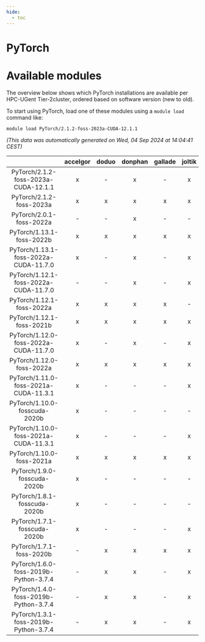 ```yaml
---
hide:
  - toc
---
```


PyTorch
=======

# Available modules


The overview below shows which PyTorch installations are available per HPC-UGent Tier-2cluster, ordered based on software version (new to old).

To start using PyTorch, load one of these modules using a `module load` command like:

```shell
module load PyTorch/2.1.2-foss-2023a-CUDA-12.1.1
```

*(This data was automatically generated on Wed, 04 Sep 2024 at 14:04:41 CEST)*  

| |accelgor|doduo|donphan|gallade|joltik|shinx|skitty|
| :---: | :---: | :---: | :---: | :---: | :---: | :---: | :---: |
|PyTorch/2.1.2-foss-2023a-CUDA-12.1.1|x|-|x|-|x|-|-|
|PyTorch/2.1.2-foss-2023a|x|x|x|x|x|x|x|
|PyTorch/2.0.1-foss-2022a|-|-|x|-|-|-|-|
|PyTorch/1.13.1-foss-2022b|x|x|x|x|x|-|x|
|PyTorch/1.13.1-foss-2022a-CUDA-11.7.0|x|-|x|-|x|-|-|
|PyTorch/1.12.1-foss-2022a-CUDA-11.7.0|-|-|x|-|x|-|-|
|PyTorch/1.12.1-foss-2022a|x|x|x|x|-|-|x|
|PyTorch/1.12.1-foss-2021b|x|x|x|x|x|-|x|
|PyTorch/1.12.0-foss-2022a-CUDA-11.7.0|x|-|x|-|x|-|-|
|PyTorch/1.12.0-foss-2022a|x|x|x|x|x|x|x|
|PyTorch/1.11.0-foss-2021a-CUDA-11.3.1|x|-|-|-|x|-|-|
|PyTorch/1.10.0-fosscuda-2020b|x|-|-|-|-|-|-|
|PyTorch/1.10.0-foss-2021a-CUDA-11.3.1|x|-|-|-|x|-|-|
|PyTorch/1.10.0-foss-2021a|x|x|x|x|x|-|x|
|PyTorch/1.9.0-fosscuda-2020b|x|-|-|-|-|-|-|
|PyTorch/1.8.1-fosscuda-2020b|x|-|-|-|-|-|-|
|PyTorch/1.7.1-fosscuda-2020b|x|-|-|-|x|-|-|
|PyTorch/1.7.1-foss-2020b|-|x|x|x|x|-|x|
|PyTorch/1.6.0-foss-2019b-Python-3.7.4|-|x|x|-|x|-|x|
|PyTorch/1.4.0-foss-2019b-Python-3.7.4|-|x|x|-|x|-|x|
|PyTorch/1.3.1-foss-2019b-Python-3.7.4|-|x|x|-|x|-|x|
